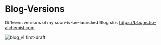 # Blog-Versions
Different versions of my soon-to-be-launched Blog site: https://blog.echo-alchemist.com.


![blog_v1 first-draft](https://user-images.githubusercontent.com/41505038/51782596-5d388f00-20e8-11e9-9e98-7233f25adf3d.png)
